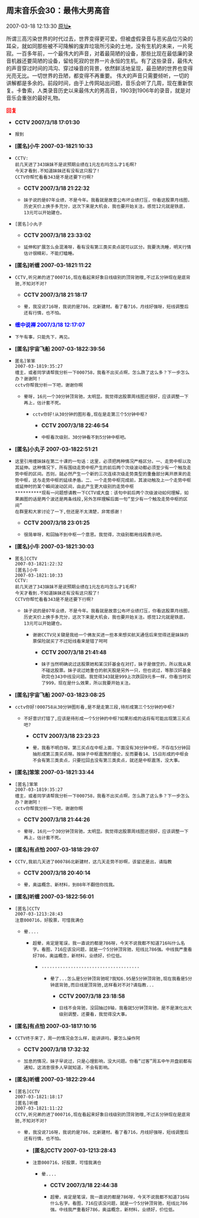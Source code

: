 ## 周末音乐会30：最伟大男高音
2007-03-18 12:13:30
[原址▸](http://www.fxgan.com/chan_time/2007_01_06/434.htm)


所谓三高污染世界的时代过去，世界变得更可爱。但被虚假录音与恶劣品位污染的耳朵，就如同那些被不可降解的废弃垃圾所污染的土地，没有生机的未来，一片死寂。一百多年前，一个最伟大的声音，对着最简陋的设备，那些比现在最低廉的录音机器还要简陋的设备，留给死寂的世界一片永恒的生机。有了这些录音，最伟大的声音穿过时间的鸿沟、穿过噪音的背景，依然鲜活地呈现，最丑陋的世界也变得光亮无比。一切世界的丑陋，都变得不再重要。
伟大的声音只需要倾听，一切的讲解都是多余的。前段时间，由于上传网站出问题，音乐会听了几周，现在重新恢复。卡鲁索，人类录音历史以来最伟大的男高音，1903到1906年的录音，就是对音乐会重张的最好礼物。




<font color='red'>**回复**</font>


- **CCTV 2007/3/18 17:01:30**
- ```
  报到
  ```
- **[匿名]小牛 2007-03-1821:10:33**
- ```
  CCTV:
  前几天进了343妹妹不是说预期业绩在1元左右吗怎么才1毛啊?
  今天才看到.不知道妹妹还有没有这只股了!
  CCTV你帮忙看看343是不是还要下行啊?
  ```
   - **CCTV 2007/3/18 21:22:32**
   - ```
     妹子说的是07年业绩，不是今年。我看就是故意公布坏业绩打压，你看这股票月线图，历史天价上换手多充分，这次下来是大机会，我也要开始关注。感觉12元就是铁底，13元可以开始建仓。
     ```
- ```
  [匿名]小丸子
  ```
   - **CCTV 2007/3/18 23:33:02**
   - ```
     延伸和扩展怎么会混淆呀，看有没有第三类买卖点就可以区分。我要洗洗睡，明天行情估计很精彩，不能打瞌睡。
     ```
- **[匿名]听缠 2007-03-1821:11:22**
- ```
  CCTV,听兄弟的进了000716,现在看起来好象日线级别的顶背驰哦,不过五分钟现在是底背驰,不知对不对?
  ```
   - **CCTV 2007/3/18 21:18:17**
   - ```
     晕，我没说716呀，我说的是786，北新建材。看了看716，月线好强呀，短线调整后还有行情，也不怕。
     ```
- <font color='blue'>**缠中说禅 2007/3/18 12:17:07**</font>
- ```
  下午有事，只能先下，再见。
  ```
- **[匿名]宇宙飞船 2007-03-1822:39:56**
- ```
  匿名]笨笨
  2007-03-1819:35:27
  缠主，或者同学请帮我分析一下000758，我看不出买点啊，怎么跌了这么多？下一步怎么办？谢谢阿！
  cctv你帮我分析一下吧，谢谢你啊
  ```
   - ```
     晕呀，16元一个30分钟顶背驰，太明显。我觉得这股票周线图还很好，应该调整一下再上，估计套不死。
     ```
      - ```
        cctv你好!从30分钟的图形看,现在是走第三个5分钟中枢?
        ```
         - **CCTV 2007/3/18 22:46:54**
         - ```
           中枢看次级别，30分钟看不到5分钟中枢吧。
           ```
- **[匿名]小丸子 2007-03-1822:51:21**
- ```
  这里引用缠妹妹在第二十课的一句话：这里，必须把两种情况严格区分。一、走势中枢以及其延伸。这种情况下，所有围绕走势中枢产生的前后两个次级波动都必须至少有一个触及走势中枢的区间。否则，就必然产生一个新的三次连续次级走势类型的重叠部分离开原来的走势中枢，这与走势中枢的延续矛盾。二、一个走势中枢完成前，其波动触及上一个走势中枢或延伸时的某个瞬间波动区间，由此产生更大级别的走势中枢
  **********现有一问题想请教一下CCTV或大盘：该句中前后两个次级波动如何理解，如果画图的话是两个波还是两条线段,另外怎样理解后面一句“至少有一个触及走势中枢的区间”
  在群里和大家讨论了一下,但还是不太清楚，非常感谢！
  ```
   - **CCTV 2007/3/18 23:01:25**
   - ```
     很简单呀，和回抽不到中枢一个意思。我觉得，次级别都用线段表示吧。
     ```
- **[匿名]小牛 2007-03-1821:30:03**
- ```
  匿名]CCTV
  2007-03-1821:22:32
  [匿名]小牛
  2007-03-1821:10:33
  CCTV:
  前几天进了343妹妹不是说预期业绩在1元左右吗怎么才1毛啊?
  今天才看到.不知道妹妹还有没有这只股了!
  CCTV你帮忙看看343是不是还要下行啊?
  ```
   - ```
     妹子说的是07年业绩，不是今年。我看就是故意公布坏业绩打压，你看这股票月线图，历史天价上换手多充分，这次下来是大机会，我也要开始关注。感觉12元就是铁底，13元可以开始建仓。
     ```
      - ```
        谢谢CCTV兄关键是我给一个佛友买进一些本来想买航天通信后来觉得还是妹妹的票保险就买了不过短线看来是错了呵呵
        ```
         - **CCTV 2007/3/18 21:41:48**
         - ```
           妹子当然明确说过这股票她和某汉奸基金在对打，妹子是做空的，所以我从来不碰这股票。妹子说过她重仓的航天股是另外一只，但也说过，等那汉奸基金砍完仓343中线没问题。我觉得343就是999上次跌回9元多一样，你看当时买了999，现在是什么效果，所以我要开始关注。
           ```
- **[匿名]宇宙飞船 2007-03-1823:08:25**
- ```
  cctv你好!000758从30分钟图形看,是不是走第三段,待形成第三个5分钟的中枢?
  ```
   - ```
     不好意识打错了,应该是待形成一个5分钟的中枢?如果形成的话将有可能出现第三买点吧?
     ```
      - **CCTV 2007/3/18 23:23:23**
      - ```
        晕，我看不明白呀。第三买点在中枢上面，下面没有30分钟中枢，不存在5分钟回抽形成第三类买点呀。按妹子中枢震荡的理论，反而要看14、15日形成的中枢会不会有第三类卖点，只要拉回去没有第三类卖点，就还是中枢震荡，没大事。
        ```
- **[匿名]笨笨 2007-03-1821:33:44**
- ```
  [匿名]笨笨
  2007-03-1819:35:27
  缠主，或者同学请帮我分析一下000758，我看不出买点啊，怎么跌了这么多？下一步怎么办？谢谢阿！
  cctv你帮我分析一下吧，谢谢你啊
  ```
   - **CCTV 2007/3/18 21:44:26**
   - ```
     晕呀，16元一个30分钟顶背驰，太明显。我觉得这股票周线图还很好，应该调整一下再上，估计套不死。
     ```
- **[匿名]有点怕 2007-03-1818:29:07**
- ```
  CCTV,我前几天进了000786北新建材，这几天走势不妙啊，该留还是出，请指教
  ```
   - **CCTV 2007/3/18 20:40:14**
   - ```
     晕，奥运概念、新材料，到08年不翻倍你找我。
     ```
- **[匿名]听缠 2007-03-1822:56:01**
- ```
  [匿名]CCTV
  2007-03-1213:28:43
  注意000716，好股票，可惜我满仓
  ```
   - ```
     晕....
     ```
      - ```
        超晕，肯定是笔误，我一直说的都是786呀，今天不说我都不知道716叫什么名字。看图，716应该没问题，就是一个5分钟顶背驰，短线比786强。中线我严重看好786，奥运概念，新材料，业绩好，价位低。
        ```
         - ```
           -------------------------------------
           ```
            - ```
              晕了...怎么是5分钟顶背驰呢?我知6.95是5分钟顶背驰,现在我看是5分钟底背驰,而日线是顶背驰,这样看对不对?请指教...
              ```
               - **CCTV 2007/3/18 23:18:58**
               - ```
                 日线不会背驰，没回抽过0轴，我看就5分钟顶背驰，是不是演化出大级别调整，还要看，我觉得没大事。
                 ```
- **[匿名]有点怕 2007-03-1817:10:16**
- ```
  CCTV终于来了，周一的情况会怎么样，能讲讲吗，要怎么操作阿
  ```
   - **CCTV 2007/3/18 17:32:32**
   - ```
     加息的情况，妹子早说过，只是心理影响，没大问题。你看“过客”周五中午开盘前都有通知，这消息很多人早就知道，不会有影响。
     ```
- **[匿名]听缠 2007-03-1822:29:44**
- ```
  [匿名]CCTV
  2007-03-1821:18:17
  [匿名]听缠
  2007-03-1821:11:22
  CCTV,听兄弟的进了000716,现在看起来好象日线级别的顶背驰哦,不过五分钟现在是底背驰,不知对不对?
  ```
   - ```
     晕，我没说716呀，我说的是786，北新建材。看了看716，月线好强呀，短线调整后还有行情，也不怕。
     ```
      - **[匿名]CCTV 2007-03-1213:28:43**
      - ```
        注意000716，好股票，可惜我满仓
        ```
         - ```
           晕....
           ```
            - **CCTV 2007/3/18 22:44:38**
            - ```
              超晕，肯定是笔误，我一直说的都是786呀，今天不说我都不知道716叫什么名字。看图，716应该没问题，就是一个5分钟顶背驰，短线比786强。中线我严重看好786，奥运概念，新材料，业绩好，价位低。
              ```
